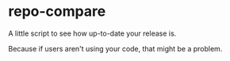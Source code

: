 # repo-compare

A little script to see how up-to-date your release is.

Because if users aren't using your code, that might be a problem.

